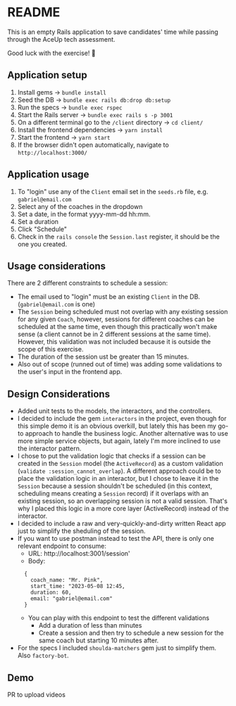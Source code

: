 # README

This is an empty Rails application to save candidates' time while passing through the AceUp tech assessment.

Good luck with the exercise! 🥳

## Application setup

1. Install gems -> `bundle install`
2. Seed the DB -> `bundle exec rails db:drop db:setup`
3. Run the specs -> `bundle exec rspec`
4. Start the Rails server -> `bundle exec rails s -p 3001`
6. On a different terminal go to the `/client` directory -> `cd client/`
5. Install the frontend dependencies -> `yarn install`
6. Start the frontend -> `yarn start`
7. If the browser didn't open automatically, navigate to `http://localhost:3000/`


## Application usage
1. To "login" use any of the `Client` email set in the `seeds.rb` file, e.g. `gabriel@email.com`
2. Select any of the coaches in the dropdown
3. Set a date, in the format yyyy-mm-dd hh:mm.
4. Set a duration
5. Click "Schedule"
6. Check in the `rails console` the `Session.last` register, it should be the one you created.

## Usage considerations
There are 2 different constraints to schedule a session:
- The email used to "login" must be an existing `Client` in the DB. (`gabriel@email.com` is one)
- The `Session` being scheduled must not overlap with any existing session for any given `Coach`, however, sessions for different coaches can be scheduled at the same time, even though this practically won't make sense (a client cannot be in 2 different sessions at the same time). However, this validation was not included
because it is outside the scope of this exercise.
- The duration of the session ust be greater than 15 minutes.
- Also out of scope (runned out of time) was adding some validations to the user's input in the frontend app.


## Design Considerations
- Added unit tests to the models, the interactors, and the controllers.
- I decided to include the gem `interactors` in the project, even though for this simple demo it is an obvious overkill, but lately this has been my go-to approach to handle the business logic. Another alternative was to use more simple service objects, but again, lately I'm more inclined to use the interactor pattern.
- I chose to put the validation logic that checks if a session can be created in the `Session` model (the `ActiveRecord`) as a custom validation (`validate :session_cannot_overlap`). A different approach could be to place the validation logic in an interactor, but I chose to leave it in the `Session` because a session shouldn't be scheduled (in this context, scheduling means creating a `Session` record) if it overlaps with an existing session, so an overlapping session is not a valid session. That's why I placed this logic in a more core layer (ActiveRecord) instead of the interactor.
- I decided to include a raw and very-quickly-and-dirty written React app just to simplify the sheduling of the session.
- If you want to use postman instead to test the API, there is only one relevant endpoint to consume:
  - URL: http://localhost:3001/session'
  - Body:
  ```
    {
      coach_name: "Mr. Pink",
      start_time: "2023-05-08 12:45,
      duration: 60,
      email: "gabriel@email.com"
    }
  ```
  - You can play with this endpoint to test the different validations
    - Add a duration of less than minutes
    - Create a session and then try to schedule a new session for the same coach but starting 10 minutes after.
- For the specs I included `shoulda-matchers` gem just to simplify them. Also `factory-bot`.


## Demo
  PR to upload videos

